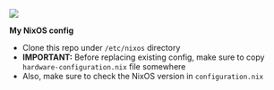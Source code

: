 ![](https://raw.githubusercontent.com/NixOS/nixos-artwork/master/logo/nixos-white.png)

**My NixOS config**
- Clone this repo under `/etc/nixos` directory
- **IMPORTANT:** Before replacing existing config, make sure to copy `hardware-configuration.nix` file somewhere
- Also, make sure to check the NixOS version in `configuration.nix`
